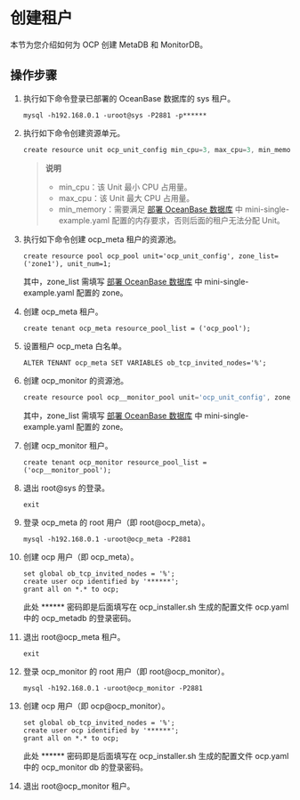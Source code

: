 # 创建租户

本节为您介绍如何为 OCP 创建 MetaDB 和 MonitorDB。

操作步骤
-------------------------

1. 执行如下命令登录已部署的 OceanBase 数据库的 sys 租户。

   ```unknow
   mysql -h192.168.0.1 -uroot@sys -P2881 -p******
   ```

2. 执行如下命令创建资源单元。

   ```javascript
   create resource unit ocp_unit_config min_cpu=3, max_cpu=3, min_memory=5368709120, max_memory=5368709120, max_iops=1000, min_iops=128, max_disk_size=1000000000, max_session_num=100;
   ```

   >**说明**
   > * min_cpu：该 Unit 最小 CPU 占用量。
   > * max_cpu：该 Unit 最大 CPU 占用量。
   > * min_memory：需要满足 [部署 OceanBase 数据库](../5.prepare-metadb-and-monitordb/2.deploy-the-oceanbase-database.md) 中 mini-single-example.yaml 配置的内存要求，否则后面的租户无法分配 Unit。

3. 执行如下命令创建 ocp_meta 租户的资源池。

   ```unknow
   create resource pool ocp_pool unit='ocp_unit_config', zone_list=('zone1'), unit_num=1;
   ```

   其中，zone_list 需填写 [部署 OceanBase 数据库](../5.prepare-metadb-and-monitordb/2.deploy-the-oceanbase-database.md) 中 mini-single-example.yaml 配置的 zone。

4. 创建 ocp_meta 租户。

   ```unknow
   create tenant ocp_meta resource_pool_list = ('ocp_pool');
   ```

5. 设置租户 ocp_meta 白名单。

   ```unknow
   ALTER TENANT ocp_meta SET VARIABLES ob_tcp_invited_nodes='%';
   ```

5. 创建 ocp_monitor 的资源池。

   ```javascript
   create resource pool ocp__monitor_pool unit='ocp_unit_config', zone_list=('zone1'), unit_num=1;
   ```

   其中，zone_list 需填写 [部署 OceanBase 数据库](../5.prepare-metadb-and-monitordb/2.deploy-the-oceanbase-database.md) 中 mini-single-example.yaml 配置的 zone。

6. 创建 ocp_monitor 租户。

   ```unknow
   create tenant ocp_monitor resource_pool_list = ('ocp__monitor_pool');
   ```

7. 退出 root@sys 的登录。

   ```unknow
   exit
   ```

8. 登录 ocp_meta 的 root 用户（即 root@ocp_meta）。

   ```unknow
   mysql -h192.168.0.1 -uroot@ocp_meta -P2881
   ```

9. 创建 ocp 用户（即 ocp_meta）。

   ```unknow
   set global ob_tcp_invited_nodes = '%';
   create user ocp identified by '******';
   grant all on *.* to ocp;
   ```

   此处 ****** 密码即是后面填写在 ocp_installer.sh 生成的配置文件 ocp.yaml 中的 ocp_metadb 的登录密码。

10. 退出 root@ocp_meta 租户。

    ```unknow
    exit
    ```

11. 登录 ocp_monitor 的 root 用户（即 root@ocp_monitor）。

    ```unknow
    mysql -h192.168.0.1 -uroot@ocp_monitor -P2881
    ```

12. 创建 ocp 用户（即 ocp@ocp_monitor）。

    ```unknow
    set global ob_tcp_invited_nodes = '%';
    create user ocp identified by '******'; 
    grant all on *.* to ocp;
    ```

    此处 ****** 密码即是后面填写在 ocp_installer.sh 生成的配置文件 ocp.yaml 中的 ocp_monitor db 的登录密码。

13. 退出 root@ocp_monitor 租户。
